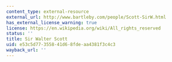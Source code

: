 ```yaml
---
content_type: external-resource
external_url: http://www.bartleby.com/people/Scott-SirW.html
has_external_license_warning: true
license: https://en.wikipedia.org/wiki/All_rights_reserved
status: ''
title: Sir Walter Scott
uid: e53c5d77-3558-41d6-8fde-aa4381f3c4c3
wayback_url: ''
---
```

